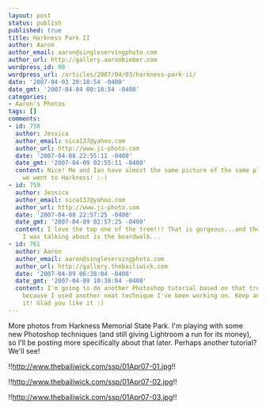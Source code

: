 ```yaml
---
layout: post
status: publish
published: true
title: Harkness Park II
author: Aaron
author_email: aaron@singleservingphoto.com
author_url: http://gallery.aaronbieber.com
wordpress_id: 98
wordpress_url: /articles/2007/04/03/harkness-park-ii/
date: '2007-04-03 20:10:54 -0400'
date_gmt: '2007-04-04 00:10:54 -0400'
categories:
- Aaron's Photos
tags: []
comments:
- id: 758
  author: Jessica
  author_email: sica137@yahoo.com
  author_url: http://www.ji-photo.com
  date: '2007-04-08 22:55:11 -0400'
  date_gmt: '2007-04-09 02:55:11 -0400'
  content: Nice! Me and Ian have almost the same picture of the same place from when
    we went to Harkness! :-)
- id: 759
  author: Jessica
  author_email: sica137@yahoo.com
  author_url: http://www.ji-photo.com
  date: '2007-04-08 22:57:25 -0400'
  date_gmt: '2007-04-09 02:57:25 -0400'
  content: I love the top one of the tree!!! That is gorgeous...and the other one
    I was talking about is the boardwalk...
- id: 761
  author: Aaron
  author_email: aaron@singleservingphoto.com
  author_url: http://gallery.thebailiwick.com
  date: '2007-04-09 06:38:04 -0400'
  date_gmt: '2007-04-09 10:38:04 -0400'
  content: I'm going to do another Photoshop tutorial based on that tree photograph
    because I used another neat technique I've been working on. Keep an eye out for
    it! Glad you like it :)
---
```

More photos from Harkness Memorial State Park. I'm playing with some new
Photoshop techniques (and still giving Lightroom a run for its money),
so I'll be posting more specifically about that later. Perhaps another
tutorial? We'll see!

!!http://www.thebailiwick.com/ssp/01Apr07-01.jpg!!

!!http://www.thebailiwick.com/ssp/01Apr07-02.jpg!!

!!http://www.thebailiwick.com/ssp/01Apr07-03.jpg!!
